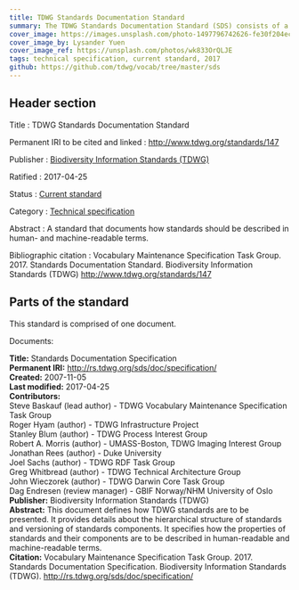 ```yaml
---
title: TDWG Standards Documentation Standard
summary: The TDWG Standards Documentation Standard (SDS) consists of a single document: the [Standards Documentation Specification](https://github.com/tdwg/vocab/blob/master/sds/documentation-specification.md). That document defines how TDWG standards are to be presented. It provides details about the hierarchical structure of standards and versioning of standards components. It specifies how the properties of standards and their components are to be described in human-readable and machine-readable terms.
cover_image: https://images.unsplash.com/photo-1497796742626-fe30f204ec54
cover_image_by: Lysander Yuen
cover_image_ref: https://unsplash.com/photos/wk833OrQLJE
tags: technical specification, current standard, 2017
github: https://github.com/tdwg/vocab/tree/master/sds
---
```


## Header section

Title
: TDWG Standards Documentation Standard

Permanent IRI to be cited and linked
: <http://www.tdwg.org/standards/147>

Publisher
: [Biodiversity Information Standards (TDWG)](https://www.tdwg.org/)

Ratified
: 2017-04-25

Status
: [Current standard](https://www.tdwg.org/standards/status-and-categories/)

Category
: [Technical specification](https://www.tdwg.org/standards/status-and-categories/)

Abstract
: A standard that documents how standards should be described in human- and machine-readable terms.

Bibliographic citation
: Vocabulary Maintenance Specification Task Group. 2017. Standards Documentation Standard. Biodiversity Information Standards (TDWG) http://www.tdwg.org/standards/147

## Parts of the standard

This standard is comprised of one document. 

Documents:

**Title:** Standards Documentation Specification\
**Permanent IRI:** <a href="https://github.com/tdwg/vocab/blob/master/sds/documentation-specification.md">http://rs.tdwg.org/sds/doc/specification/</a>\
**Created:** 2007-11-05\
**Last modified:** 2017-04-25\
**Contributors:**\
Steve Baskauf (lead author) - TDWG Vocabulary Maintenance Specification Task Group\
Roger Hyam (author) - TDWG Infrastructure Project\
Stanley Blum (author) - TDWG Process Interest Group\
Robert A. Morris (author) - UMASS-Boston, TDWG Imaging Interest Group\
Jonathan Rees (author) - Duke University\
Joel Sachs (author) - TDWG RDF Task Group\
Greg Whitbread (author) - TDWG Technical Architecture Group\
John Wieczorek (author) - TDWG Darwin Core Task Group\
Dag Endresen (review manager) - GBIF Norway/NHM University of Oslo\
**Publisher:** Biodiversity Information Standards (TDWG)\
**Abstract:** This document defines how TDWG standards are to be presented. It provides details about the hierarchical structure of standards and versioning of standards components. It specifies how the properties of standards and their components are to be described in human-readable and machine-readable terms.\
**Citation:** Vocabulary Maintenance Specification Task Group. 2017. Standards Documentation Specification. Biodiversity Information Standards (TDWG). http://rs.tdwg.org/sds/doc/specification/

